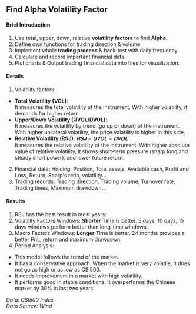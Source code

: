 ## Find Alpha Volatility Factor

#### Brief Introduction
1. Use total, upper, down, relative **volatility factors** to find **Alpha**.   
2. Define own functions for trading direction & volume.   
3. Implement whole **trading process** & back-test with daily frequency.   
4. Calculate and record important financial data.   
5. Plot charts & Output trading financial data into files for visualization.  

#### Details
1. Volatility factors:
  * **Total Volatility (VOL)**:  
  It measures the total volatility of the instrument. With higher volatility, it demands for higher return.
  * **Upper/Down Volatility (UVOL/DVOL)**:  
  It measures the volatility by trend (go up or down) of the instrument. With higher unilateral volatility, the price volatility is higher in this side.
  * **Relative Volatility (RSJ)**: *𝐑𝐒𝐉 = 𝐔𝐕𝐎𝐋 − 𝐃𝐕𝐎𝐋*  
  It measures the relative volatility of the instrument. With higher absolute value of relative volatility, it shows short-term pressure (sharp long and steady short power), and lower future return.
2. Financial data: Holding, Position, Total assets, Available cash, Profit and Loss, Return, Sharp's retio, volatility...  
3. Trading records: Trading direction, Trading volume, Turnover rate, Trading times, Maximum drawdown...  

#### Results
1. RSJ has the best result in most years.  
2. Volatility Factors Windows: **Shorter** Time is better. 5 days, 10 days, 15 days windows perform better than long-time windows.  
3. Macro Factors Windows: **Longer** Time is better. 24 months provides a better PnL, return and maximum drawdown.  
4. Period Analysis:  
 * This model follows the trend of the market.
 * It has a conservative approach. When the market is very volatile, it does not go as high or as low as CSI500. 
 * It needs improvement in a market with high volatility.
 * It performs good in stable conditions. It overperforms the Chinese market by 30% in last two years.
 

*Data: CSI500 Index  
Data Source: Wind*
